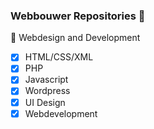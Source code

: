 ### Webbouwer Repositories 💬
🔭 Webdesign and Development
- [x] HTML/CSS/XML
- [x] PHP
- [x] Javascript
- [x] Wordpress
- [x] UI Design
- [x] Webdevelopment

<!--
**webbouwer/webbouwer** is a ✨ _special_ ✨ repository because its `README.md` (this file) appears on your GitHub profile.

Here are some ideas to get you started:

- 🔭 I’m currently working on ...
- 🌱 I’m currently learning ...
- 👯 I’m looking to collaborate on ...
- 🤔 I’m looking for help with ...
- 💬 Ask me about ...
- 📫 How to reach me: ...
- 😄 Pronouns: ...
- ⚡ Fun fact: ...
-->
